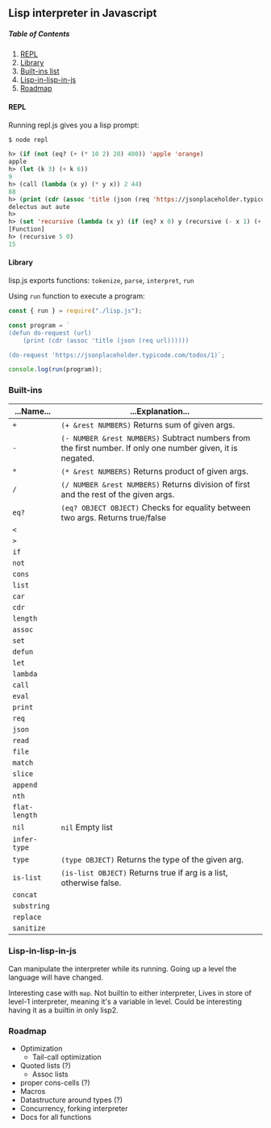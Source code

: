 Lisp interpreter in Javascript
---
##### Table of Contents
1. [REPL](#repl)
2. [Library](#lib)
3. [Built-ins list](#builtins)
4. [Lisp-in-lisp-in-js](#lisp2)
5. [Roadmap](#roadmap)

#### REPL <a name="repl"></a>
Running repl.js gives you a lisp prompt:

```lisp
$ node repl

h> (if (not (eq? (+ (* 10 2) 20) 400)) 'apple 'orange)
apple
h> (let (k 3) (+ k 6))
9
h> (call (lambda (x y) (* y x)) 2 44)
88
h> (print (cdr (assoc 'title (json (req 'https://jsonplaceholder.typicode.com/todos/1)))))
delectus aut aute
h>
h> (set 'recursive (lambda (x y) (if (eq? x 0) y (recursive (- x 1) (+ y x))))
[Function]
h> (recursive 5 0)
15
```

#### Library <a name="lib"></a>
lisp.js exports functions: `tokenize`, `parse`, `interpret`, `run`

Using `run` function to execute a program:

```javascript
const { run } = require("./lisp.js");

const program = `
(defun do-request (url)
    (print (cdr (assoc 'title (json (req url))))))

(do-request 'https://jsonplaceholder.typicode.com/todos/1)`;

console.log(run(program));
```
    
### Built-ins <a name="builtins"></a>

| ...Name... | ...Explanation...  |
|----------|---|
| `+`      | `(+ &rest NUMBERS)` Returns sum of given args. |
| `-`      | `(- NUMBER &rest NUMBERS)` Subtract numbers from the first number. If only one number given, it is negated. |
| `*`      | `(* &rest NUMBERS)` Returns product of given args. |
| `/`      | `(/ NUMBER &rest NUMBERS)` Returns division of first and the rest of the given args. |
| `eq?`    | `(eq? OBJECT OBJECT)` Checks for equality between two args. Returns true/false  |
| `<`     |   |
| `>`     |   |
| `if`     |   |
| `not`    |   |
| `cons`   |   |
| `list`   |   |
| `car`    |   |
| `cdr`    |   |
| `length`    |   |
| `assoc`  |   |
| `set`    |   |
| `defun`  |   |
| `let`    |   |
| `lambda` |   |
| `call`   |   |
| `eval`   |   |
| `print`  |   |
| `req`    |   |
| `json`   |   |
| `read`   |   |
| `file`   |   |
| `match`   |   |
| `slice`   |   |
| `append`   |   |
| `nth`   |   |
| `flat-length`   |   |
| `nil`   | `nil` Empty list  |
| `infer-type`   |   |
| `type`   | `(type OBJECT)` Returns the type of the given arg. |
| `is-list`   | `(is-list OBJECT)` Returns true if arg is a list, otherwise false. |
| `concat`   |   |
| `substring`   |   |
| `replace`   |   |
| `sanitize`   |   |

### Lisp-in-lisp-in-js <a name="lisp2"></a>

Can manipulate the interpreter while its running. Going up a level the language will have changed.

Interesting case with `map`. Not builtin to either interpreter, Lives in store of level-1 interpreter, meaning it's a variable in level.
Could be interesting having it as a builtin in only lisp2.


### Roadmap <a name="roadmap"></a>

- Optimization
  - Tail-call optimization
- Quoted lists (?)
  - Assoc lists
- proper cons-cells (?)
- Macros
- Datastructure around types (?)
- Concurrency, forking interpreter
- Docs for all functions
